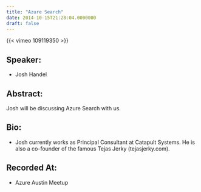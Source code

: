 ```yaml
---
title: "Azure Search"
date: 2014-10-15T21:28:04.0000000
draft: false
---
```


{{< vimeo 109119350 >}}

## Speaker:

 - Josh Handel

## Abstract:

<p>Josh will be discussing Azure Search with us. </p>

## Bio:

 - <p>Josh currently works as Principal Consultant at Catapult Systems.  He is also a co-founder of the famous Tejas Jerky (tejasjerky.com). </p>

## Recorded At:

 - Azure Austin Meetup

